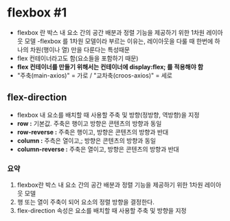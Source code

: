flexbox #1
===
- flexbox 란 박스 내 요소 간의 공간 배분과 정렬 기능을 제공하기 위한 1차원 레이아웃 모델
-flexbox 를 1차원 모델이라 부르는 이유는, 레이아웃을 다룰 때 한번에 하나의 차원(행이나 열) 만을 다룬다는 특성때문
- flex 컨테이너라고도 함(요소들을 포함하기 때문)
- **flex 컨테이너를 만들기 위해서는 컨테이너에 display:flex; 를 적용해야 함**
- "주축(main-axios)" = 가로 / "교차축(croos-axios)" = 세로

flex-direction
---
- flexbox 내 요소를 배치할 때 사용할 주축 및 방향(정방향, 역방향)을 지정
- **row :** 기본값. 주축은 행이고 방향은 콘텐츠의 방향과 동일
- **row-reverse :** 주축은 행이고, 방향은 콘텐츠의 방향과  반대
- **column :** 주측은 열이고,; 방향은 콘텐츠의 방향과 동일
- **column-reverse :** 주축은 열이고, 방향은 콘텐츠의 방향과 반대

### 요약
1. flexbox란 박스 내 요소 간의 공간 배분과 정렬 기능을 제공하기 위한 1차원 레이아웃 모델
2. 행 또는 열이 주축이 되어 요소의 정렬 방향을 결정한다.
3. flex-direction 속성은 요소를 배치할 때 사용할 주축 및 방향을 지정
